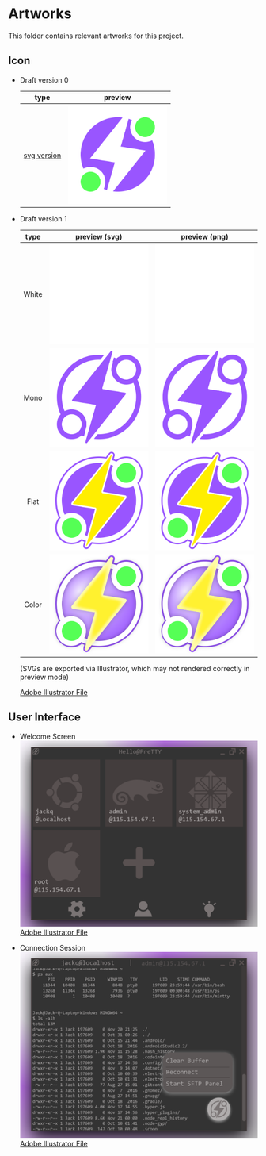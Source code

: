 # Artworks

This folder contains relevant artworks for this project.

## Icon

* Draft version 0

  | type                             | preview                   |
  |:--------------------------------:|:-------------------------:|
  |[svg version](./icon-draft-0.svg) | <img src="./icon-draft-0.svg" width=200 />|

* Draft version 1

  | type   | preview (svg)                        | preview (png) |
  |:------:|:------------------------------------:|:--------------------------:|
  | White  |<img src="./icon-draft-1/white.svg" width=200 />  | <img src="./icon-draft-1/white.png" width=200 />|
  | Mono   |<img src="./icon-draft-1/mono.svg" width=200 />  | <img src="./icon-draft-1/mono.png" width=200 />|
  | Flat   |<img src="./icon-draft-1/flat.svg" width=200 />  | <img src="./icon-draft-1/flat.png" width=200 />|
  | Color  |<img src="./icon-draft-1/color.svg" width=200 />  | <img src="./icon-draft-1/color.png" width=200 />|

  (SVGs are exported via Illustrator, which may not rendered correctly in preview mode)

  [Adobe Illustrator File](./icon-draft-1.ai)

## User Interface

* Welcome Screen
  ![Welcome Screen](./ui-draft/welcome-screen.png)
  [Adobe Illustrator File](./ui-draft/welcome-screen.ai)

* Connection Session
  ![Connection Session](./ui-draft/connection-session.png)
  [Adobe Illustrator File](./ui-draft/connection-session.ai)
